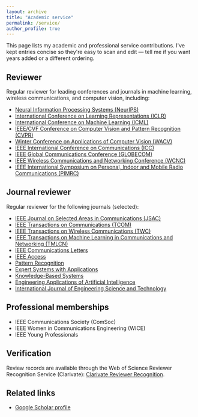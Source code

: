 ```yaml
---
layout: archive
title: "Academic service"
permalink: /service/
author_profile: true
---
```


This page lists my academic and professional service contributions. I've kept entries concise so they're easy to scan and edit — tell me if you want years added or a different ordering.

Reviewer
--------

Regular reviewer for leading conferences and journals in machine learning, wireless communications, and computer vision, including:

- [Neural Information Processing Systems (NeurIPS)](https://neurips.cc/)
- [International Conference on Learning Representations (ICLR)](https://iclr.cc/)
- [International Conference on Machine Learning (ICML)](https://icml.cc/)
- [IEEE/CVF Conference on Computer Vision and Pattern Recognition (CVPR)](https://cvpr.org/)
- [Winter Conference on Applications of Computer Vision (WACV)](https://wacv.thecvf.com/)
- [IEEE International Conference on Communications (ICC)](https://icc.ieee.org/)
- [IEEE Global Communications Conference (GLOBECOM)](https://globecom.ieee.org/)
- [IEEE Wireless Communications and Networking Conference (WCNC)](https://wcnc.ieee.org/)
- [IEEE International Symposium on Personal, Indoor and Mobile Radio Communications (PIMRC)](https://www.pimrc.org/)

Journal reviewer
----------------

Regular reviewer for the following journals (selected):

- [IEEE Journal on Selected Areas in Communications (JSAC)](https://www.comsoc.org/publications/journals/ieee-jsac)
- [IEEE Transactions on Communications (TCOM)](https://www.comsoc.org/publications/journals/ieee-tcom)
- [IEEE Transactions on Wireless Communications (TWC)](https://www.comsoc.org/publications/journals/twc)
- [IEEE Transactions on Machine Learning in Communications and Networking (TMLCN)](https://ieeexplore.ieee.org/xpl/RecentIssue.jsp?punumber=100520)
- [IEEE Communications Letters](https://ieeexplore.ieee.org/xpl/RecentIssue.jsp?punumber=4234)
- [IEEE Access](https://ieeeaccess.ieee.org/)
- [Pattern Recognition](https://www.journals.elsevier.com/pattern-recognition)
- [Expert Systems with Applications](https://www.journals.elsevier.com/expert-systems-with-applications)
- [Knowledge-Based Systems](https://www.journals.elsevier.com/knowledge-based-systems)
- [Engineering Applications of Artificial Intelligence](https://www.journals.elsevier.com/engineering-applications-of-artificial-intelligence)
- [International Journal of Engineering Science and Technology](https://www.journals.elsevier.com/international-journal-of-engineering-science-and-technology)

Professional memberships
------------------------

- IEEE Communications Society (ComSoc)
- IEEE Women in Communications Engineering (WICE)
- IEEE Young Professionals

Verification
------------

Review records are available through the Web of Science Reviewer Recognition Service (Clarivate): [Clarivate Reviewer Recognition](https://wosreviewerrecognition.clarivate.com/).

Related links
-------------

- [Google Scholar profile](https://scholar.google.com/citations?user=eM8A4qEAAAAJ&hl=en)


